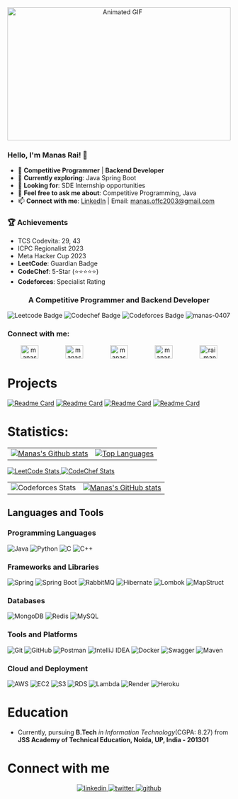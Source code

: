 <div align="center">
  <img src="https://user-images.githubusercontent.com/74038190/226190894-18e959ba-d458-4a94-ac44-790190f2a947.gif" alt="Animated GIF" height="300" style="width: 100%; max-width: 100%;" />
</div>


### Hello, I'm Manas Rai! 👋
- 🔭 **Competitive Programmer** | **Backend Developer**
- 🌱 **Currently exploring**: Java Spring Boot
- 🤔 **Looking for**: SDE Internship opportunities
- 💬 **Feel free to ask me about**: Competitive Programming, Java
- 📫 **Connect with me**: [LinkedIn](https://www.linkedin.com/in/manas-rai2003/) | Email: [manas.offc2003@gmail.com](mailto:manas.offc2003@gmail.com)

### 🏆 Achievements
  - TCS Codevita: 29, 43
  - ICPC Regionalist 2023
  - Meta Hacker Cup 2023
- **LeetCode**: Guardian Badge
- **CodeChef**: 5-Star (⭐⭐⭐⭐⭐)
- **Codeforces**: Specialist Rating



<h3 align="center">A Competitive Programmer and Backend Developer</h3>

![Leetcode Badge](https://cp-logo.vercel.app/leetcode/manas_47?logo=true)
![Codechef Badge](https://cp-logo.vercel.app/codechef/manas_rai?logo=true)
![Codeforces Badge](https://codeforces-readme-stats.vercel.app/api/badge?username=ManasR_2003)
<img src="https://komarev.com/ghpvc/?username=manas-0407&label=Profile%20views&color=0e75b6&style=flat" alt="manas-0407" />

<h3 align="left">Connect with me:</h3>
<p align="left" style="display: flex; justify-content: space-between;">
  <a href="https://leetcode.com/manas_47/" target="_blank" style="flex-grow: 1; text-align: center;">
    <img src="https://raw.githubusercontent.com/rahuldkjain/github-profile-readme-generator/master/src/images/icons/Social/leet-code.svg" alt="manas_47" height="30" width="40" />
  </a>
  <a href="https://www.codechef.com/users/manas_rai" target="_blank" style="flex-grow: 1; text-align: center;">
    <img src="https://cdn.jsdelivr.net/npm/simple-icons@3.1.0/icons/codechef.svg" alt="manas_rai" height="30" width="40" />
  </a>
  <a href="https://codeforces.com/profile/manasr_2003" target="_blank" style="flex-grow: 1; text-align: center;">
    <img src="https://raw.githubusercontent.com/rahuldkjain/github-profile-readme-generator/master/src/images/icons/Social/codeforces.svg" alt="manasr_2003" height="30" width="40" />
  </a>
  <a href="https://linkedin.com/in/manas-rai2003/" target="_blank" style="flex-grow: 1; text-align: center;">
    <img src="https://raw.githubusercontent.com/rahuldkjain/github-profile-readme-generator/master/src/images/icons/Social/linked-in-alt.svg" alt="manas-rai2003" height="30" width="40" />
  </a>
  <a href="https://twitter.com/rai_manas47" target="_blank" style="flex-grow: 1; text-align: center;">
    <img src="https://raw.githubusercontent.com/rahuldkjain/github-profile-readme-generator/master/src/images/icons/Social/twitter.svg" alt="rai_manas47" height="30" width="40" />
  </a>
</p>


# Projects  

[![Readme Card](https://github-readme-stats.vercel.app/api/pin/?username=manas-0407&repo=Code-On-Cloud&theme=highcontrast)](https://github.com/manas-0407/Code-On-Cloud)
[![Readme Card](https://github-readme-stats.vercel.app/api/pin/?username=manas-0407&repo=TechHunt&theme=nightowl)](https://github.com/manas-0407/TechHunt)
[![Readme Card](https://github-readme-stats.vercel.app/api/pin/?username=manas-0407&repo=MMIL_Recruitment&theme=nightowl)](https://github.com/manas-0407/MMIL_Recruitment)
[![Readme Card](https://github-readme-stats.vercel.app/api/pin/?username=manas-0407&repo=CoC_Server&theme=highcontrast)](https://github.com/manas-0407/CoC_Server)

# Statistics:
<table>
  <tr>
    <td>
      <a href="https://github-profile-summary-cards.vercel.app/api/cards/profile-details?username=manas-0407&theme=github_dark">
        <img src="https://github-profile-summary-cards.vercel.app/api/cards/profile-details?username=manas-0407&theme=github_dark" alt="Manas's Github stats" />
      </a>
    </td>
    <td>
      <a href="https://github-readme-stats.vercel.app/api/top-langs/?username=manas-0407&layout=compact&theme=dark&hide_border=false&include_all_commits=true&count_private=true">
        <img src="https://github-readme-stats.vercel.app/api/top-langs/?username=manas-0407&theme=dark&hide_border=false&include_all_commits=true&count_private=true&layout=compact" alt="Top Languages" />
      </a>
    </td>
  </tr>
</table>


<a href="https://leetcode.com/manas_47/" target="_blank">
  <img src="https://leetcard.jacoblin.cool/manas_47?theme=dark&font=Mukta%20Mahee&ext=contest" alt="LeetCode Stats" />
</a>
<a href="https://www.codechef.com/users/manas_rai" target="_blank">
  <img src="https://codechef-readme-stats.onrender.com/manas_rai?v=1" alt="CodeChef Stats" />
</a>

<table>
  <tr>
    <td>
      <img src="https://codeforces-readme-stats.vercel.app/api/card?username=ManasR_2003&theme=radical" alt="Codeforces Stats" />
    </td>
    <td>
      <a href="https://github-readme-stats.vercel.app/api?username=manas-0407&show_icons=true&theme=radical">
    <img src="https://github-readme-stats.vercel.app/api?username=manas-0407&show_icons=true&theme=radical" alt="Manas's GitHub stats" />
</a>
    </td>
  </tr>
</table>

## Languages and Tools

### Programming Languages
![Java](https://img.shields.io/badge/Java-%23ED8B00.svg?style=for-the-badge&logo=java&logoColor=white)
![Python](https://img.shields.io/badge/Python-3670A0?style=for-the-badge&logo=python&logoColor=ffdd54)
![C](https://img.shields.io/badge/C-%2300599C.svg?style=for-the-badge&logo=c&logoColor=white)
![C++](https://img.shields.io/badge/c++-%2300599C.svg?style=for-the-badge&logo=c%2B%2B&logoColor=white) 

### Frameworks and Libraries
![Spring](https://img.shields.io/badge/Spring-6DB33F?style=for-the-badge&logo=spring&logoColor=white)
![Spring Boot](https://img.shields.io/badge/Spring_Boot-F2F4F9?style=for-the-badge&logo=spring-boot)
![RabbitMQ](https://img.shields.io/badge/RabbitMQ-FF6600?style=for-the-badge&logo=rabbitmq&logoColor=white)
![Hibernate](https://img.shields.io/badge/Hibernate-59666C?style=for-the-badge&logo=hibernate&logoColor=white)
![Lombok](https://img.shields.io/badge/Lombok-%23007ACC.svg?style=for-the-badge&logo=lombok&logoColor=white)
![MapStruct](https://img.shields.io/badge/MapStruct-8E44AD?style=for-the-badge&logo=mapstruct&logoColor=white)


### Databases
![MongoDB](https://img.shields.io/badge/MongoDB-%234ea94b.svg?style=for-the-badge&logo=mongodb&logoColor=white)
![Redis](https://img.shields.io/badge/Redis-DC382D?style=for-the-badge&logo=redis&logoColor=white)
![MySQL](https://img.shields.io/badge/MySQL-%234479A1.svg?style=for-the-badge&logo=mysql&logoColor=white)

### Tools and Platforms
![Git](https://img.shields.io/badge/Git-%23F05033.svg?style=for-the-badge&logo=git&logoColor=white)
![GitHub](https://img.shields.io/badge/GitHub-%23121011.svg?style=for-the-badge&logo=github&logoColor=white)
![Postman](https://img.shields.io/badge/Postman-FF6C37?style=for-the-badge&logo=postman&logoColor=white)
![IntelliJ IDEA](https://img.shields.io/badge/IntelliJ_IDEA-000000?style=for-the-badge&logo=intellij-idea&logoColor=white)
![Docker](https://img.shields.io/badge/Docker-2496ED?style=for-the-badge&logo=docker&logoColor=white)
![Swagger](https://img.shields.io/badge/Swagger-85EA2D?style=for-the-badge&logo=swagger&logoColor=black)
![Maven](https://img.shields.io/badge/Maven-C71A36?style=for-the-badge&logo=apachemaven&logoColor=white)

### Cloud and Deployment
![AWS](https://img.shields.io/badge/AWS-%23FF9900.svg?style=for-the-badge&logo=amazon-aws&logoColor=white)
![EC2](https://img.shields.io/badge/Amazon%20EC2-FF9900?style=for-the-badge&logo=amazon-ec2&logoColor=white)
![S3](https://img.shields.io/badge/Amazon%20S3-569A31?style=for-the-badge&logo=amazon-s3&logoColor=white)
![RDS](https://img.shields.io/badge/Amazon%20RDS-527FFF?style=for-the-badge&logo=amazon-rds&logoColor=white)
![Lambda](https://img.shields.io/badge/AWS%20Lambda-FF9900?style=for-the-badge&logo=aws-lambda&logoColor=white)
![Render](https://img.shields.io/badge/Render-645BFF?style=for-the-badge&logo=render&logoColor=white)
![Heroku](https://img.shields.io/badge/Heroku-430098?style=for-the-badge&logo=heroku&logoColor=white)


# Education
- Currently, pursuing **B.Tech** *in Information Technology*(CGPA: 8.27) from **JSS Academy of Technical Education, Noida, UP, India - 201301**
  
# Connect with me  
<div align="center">
 <a href="https://www.linkedin.com/in/manas-rai2003/" >
<img src=https://img.shields.io/badge/linkedin-%231E77B5.svg?&style=for-the-badge&logo=linkedin&logoColor=white alt=linkedin style="margin-bottom: 5px;" />
</a>
<a href="https://x.com/rai_manas47" target="_blank">
<img src=https://img.shields.io/badge/twitter-%2300acee.svg?&style=for-the-badge&logo=twitter&logoColor=white alt=twitter style="margin-bottom: 5px;" />
</a>
<a href="https://github.com/manas-0407" >
<img src=https://img.shields.io/badge/github-%2324292e.svg?&style=for-the-badge&logo=github&logoColor=white alt=github style="margin-bottom: 5px;" />
</a>

